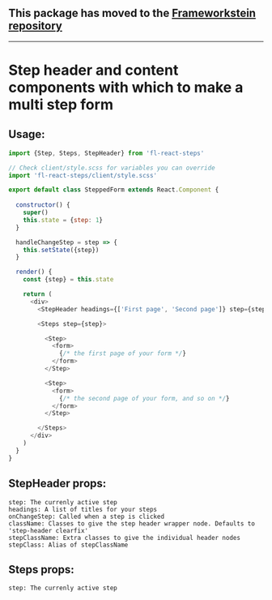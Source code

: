 ## This package has moved to the [Frameworkstein repository](https://github.com/founderlab/frameworkstein/tree/master/packages/fl-react-steps)


-------------------------------------------------------------------------------------------------------------------------






# Step header and content components with which to make a multi step form

Usage: 
-------------

```javascript
import {Step, Steps, StepHeader} from 'fl-react-steps'

// Check client/style.scss for variables you can override
import 'fl-react-steps/client/style.scss'

export default class SteppedForm extends React.Component {
  
  constructor() {
    super()
    this.state = {step: 1}
  }

  handleChangeStep = step => {
    this.setState({step})
  }

  render() {
    const {step} = this.state

    return (
      <div>
        <StepHeader headings={['First page', 'Second page']} step={step} onChangeStep={this.handleChangeStep} />

        <Steps step={step}>

          <Step>
            <form>
              {/* the first page of your form */}
            </form>
          </Step>

          <Step>
            <form>
              {/* the second page of your form, and so on */}
            </form>
          </Step>

        </Steps>
      </div>
    )
  }
}

```


StepHeader props: 
-----------------
```
step: The currenly active step 
headings: A list of titles for your steps
onChangeStep: Called when a step is clicked
className: Classes to give the step header wrapper node. Defaults to 'step-header clearfix'
stepClassName: Extra classes to give the individual header nodes
stepClass: Alias of stepClassName
```

Steps props: 
------------
```
step: The currenly active step 
```
